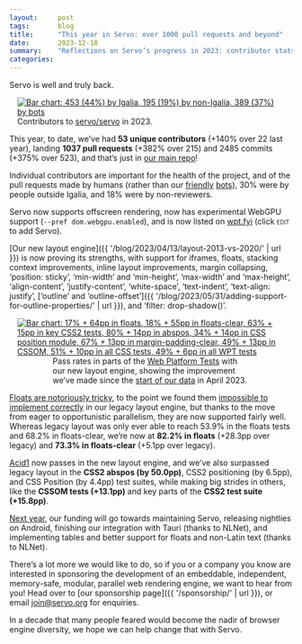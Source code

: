 ```yaml
---
layout:     post
tags:       blog
title:      "This year in Servo: over 1000 pull requests and beyond"
date:       2023-12-18
summary:    "Reflections on Servo’s progress in 2023: contributor stats, new features, layout improvements, WPT pass rates, and plans for next year."
categories:
---
```


Servo is well and truly back.

<figure class="_figr _default"><a href="{{ '/img/blog/recap-2023-contributors.png' | url }}"><img src="{{ '/img/blog/recap-2023-contributors.png' | url }}"
    alt="Bar chart: 453 (44%) by Igalia, 195 (19%) by non-Igalia, 389 (37%) by bots"></a>
<figcaption>Contributors to <a href="https://github.com/servo/servo">servo/servo</a> in 2023.</figcaption></figure>

<span class="_floatmin"></span>
This year, to date, we’ve had **53 unique contributors** (+140% over 22 last year), landing **1037 pull requests** (+382% over 215) and 2485 commits (+375% over 523), and that’s just in [our main repo](https://github.com/servo/servo)!

Individual contributors are important for the health of the project, and of the pull requests made by humans (rather than our [friendly](https://github.com/servo-wpt-sync) [bots](https://github.com/dependabot)), 30% were by people outside Igalia, and 18% were by non-reviewers.

Servo now supports offscreen rendering, now has experimental WebGPU support (`--pref dom.webgpu.enabled`), and is now listed on [wpt.fyi](https://wpt.fyi) (click <span style="font-variant-caps: all-small-caps;">Edit</span> to add Servo).

[Our new layout engine]({{ '/blog/2023/04/13/layout-2013-vs-2020/' | url }}) is now proving its strengths, with support for iframes, floats, stacking context improvements, inline layout improvements, margin collapsing, ‘position: sticky’, ‘min-width’ and ‘min-height’, ‘max-width’ and ‘max-height’, ‘align-content’, ‘justify-content’, ‘white-space’, ‘text-indent’, ‘text-align: justify’, [‘outline’ and ‘outline-offset’]({{ '/blog/2023/05/31/adding-support-for-outline-properties/' | url }}), and ‘filter: drop-shadow()’.

<figure class="_figl _default" style="clear: both;"><a href="{{ '/img/blog/recap-2023-wpt.png' | url }}"><img src="{{ '/img/blog/recap-2023-wpt.png' | url }}"
    alt="Bar chart: 17% + 64pp in floats, 18% + 55pp in floats-clear, 63% + 15pp in key CSS2 tests, 80% + 14pp in abspos, 34% + 14pp in CSS position module, 67% + 13pp in margin-padding-clear, 49% + 13pp in CSSOM, 51% + 10pp in all CSS tests, 49% + 6pp in all WPT tests"></a>
<figcaption style="max-width: 25em; margin: 0 auto;">Pass rates in parts of the <a href="https://web-platform-tests.org">Web Platform Tests</a> with our new layout engine, showing the improvement we’ve made since the <a href="{{ '/blog/2023/07/20/servo-web-platform-tests/' | url }}">start of our data</a> in April 2023.</figcaption></figure>

<span class="_floatmin" style="clear: right;"></span>
[Floats are notoriously tricky](https://github.com/dbaron/inlines-and-floats), to the point we found them [impossible to implement correctly](https://github.com/servo/servo/wiki/Servo-Layout-Engines-Report) in our legacy layout engine, but thanks to the move from eager to opportunistic parallelism, they are now supported fairly well.
Whereas legacy layout was only ever able to reach 53.9% in the floats tests and 68.2% in floats-clear, we’re now at **82.2% in floats** (+28.3pp over legacy) and **73.3% in floats-clear** (+5.1pp over legacy).

[Acid1](http://acid1.acidtests.org) now passes in the new layout engine, and we’ve also surpassed legacy layout in the **CSS2 abspos (by 50.0pp)**, CSS2 positioning (by 6.5pp), and CSS Position (by 4.4pp) test suites, while making big strides in others, like the **CSSOM tests (+13.1pp)** and key parts of the **CSS2 test suite (+15.8pp)**.

<span class="_floatmin" style="clear: both;"></span>
[Next year](https://github.com/servo/servo/wiki/Roadmap/106e95887c3d9768f791a4e0501ba5c89abe9636), our funding will go towards maintaining Servo, releasing nightlies on Android, finishing our integration with Tauri (thanks to NLNet), and implementing tables and better support for floats and non-Latin text (thanks to NLNet).

There’s a lot more we would like to do, so if you or a company you know are interested in sponsoring the development of an embeddable, independent, memory-safe, modular, parallel web rendering engine, we want to hear from you!
Head over to [our sponsorship page]({{ '/sponsorship/' | url }}), or email [join@servo.org](mailto:join@servo.org) for enquiries.

In a decade that many people feared would become the nadir of browser engine diversity, we hope we can help change that with Servo.

<!--
pull request data
$ tools/list-pull-requests.sh servo/servo '2022-.*' | tee 2022.json
$ tools/list-pull-requests.sh servo/servo '2023-.*' | tee 2023.json

pull requests
- 2022: 215 (< 2022.json jq -s length)
- 2023: 1037 (< 2023.json jq -s length)

contributors
- 2022: 22 (< 2022.json jq -r .user.login | sort | uniq -c | sort -nr | wc -l)
- 2023: 53 (< 2023.json jq -r .user.login | sort | uniq -c | sort -nr | wc -l)

reviewers
- https://github.com/orgs/servo/teams/developers
- copy($$("#team-members li[data-bulk-actions-id]").map(x => x.dataset.bulkActionsId).sort().join("\n"))

commits
- 2022: 523 (git log --pretty=format:$'%h\t%cd' | rg ' 2022 ' | wc -l)
- 2023: 2485 (git log --pretty=format:$'%h\t%cd' | rg ' 2023 ' | wc -l)

for wpt pass rates and all other analysis, see assets/img/blog/recap-2023.ods
-->

<style>
    /* guaranteed minimum width for first paragraph after a float */
    ._floatmin {
        display: block;
        width: 13em;
        overflow: hidden;
    }
    ._none {
        display: none;
    }
    ._fig:not(#specificity) {
        width: 33em;
        max-width: 100%;
        margin: 1em auto;
    }
    ._fig > ._flex {
        display: flex;
    }
    ._fig._min {
        width: min-content;
    }
    ._fig table {
        text-align: initial;
    }
    ._fig figcaption._notes {
        text-align: left;
        width: max-content;
        max-width: 100%;
    }
    ._figl:not(#specificity),
    ._figr:not(#specificity) {
        margin: 0 1em 1em;
    }
    ._figl {
        float: left;
    }
    ._figr {
        float: right;
    }
    ._figl > iframe,
    ._figr > iframe,
    ._figl > a > img,
    ._figr > a > img {
        width: 17em;
        max-width: max-content;
    }
    ._figl._default > iframe,
    ._figr._default > iframe,
    ._figl._default > a > img,
    ._figr._default > a > img {
        width: auto;
    }
    ._runin {
        margin-bottom: 1em;
    }
    ._runin > p,
    ._runin > h2 {
        display: inline;
    }
    ._correction {
        max-width: 33em;
        margin: 1em auto;
        border-bottom: 1px solid;
        padding-bottom: 1em;
    }
</style>
